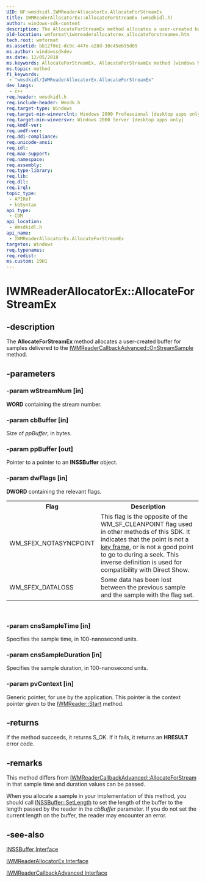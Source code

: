 ```yaml
---
UID: NF:wmsdkidl.IWMReaderAllocatorEx.AllocateForStreamEx
title: IWMReaderAllocatorEx::AllocateForStreamEx (wmsdkidl.h)
author: windows-sdk-content
description: The AllocateForStreamEx method allocates a user-created buffer for samples delivered to the IWMReaderCallbackAdvanced::OnStreamSample method.
old-location: wmformat\iwmreaderallocatorex_allocateforstreamex.htm
tech.root: wmformat
ms.assetid: bb12f0e1-dc9c-447e-a28d-30c45eb95d09
ms.author: windowssdkdev
ms.date: 12/05/2018
ms.keywords: AllocateForStreamEx, AllocateForStreamEx method [windows Media Format], AllocateForStreamEx method [windows Media Format],IWMReaderAllocatorEx interface, IWMReaderAllocatorEx interface [windows Media Format],AllocateForStreamEx method, IWMReaderAllocatorEx.AllocateForStreamEx, IWMReaderAllocatorEx::AllocateForStreamEx, IWMReaderAllocatorExAllocateForStreamEx, wmformat.iwmreaderallocatorex_allocateforstreamex, wmsdkidl/IWMReaderAllocatorEx::AllocateForStreamEx
ms.topic: method
f1_keywords: 
 - "wmsdkidl/IWMReaderAllocatorEx.AllocateForStreamEx"
dev_langs:
 - c++
req.header: wmsdkidl.h
req.include-header: Wmsdk.h
req.target-type: Windows
req.target-min-winverclnt: Windows 2000 Professional [desktop apps only],Windows Media Format 7 SDK, or later versions of the SDK
req.target-min-winversvr: Windows 2000 Server [desktop apps only]
req.kmdf-ver: 
req.umdf-ver: 
req.ddi-compliance: 
req.unicode-ansi: 
req.idl: 
req.max-support: 
req.namespace: 
req.assembly: 
req.type-library: 
req.lib: 
req.dll: 
req.irql: 
topic_type:
 - APIRef
 - kbSyntax
api_type:
 - COM
api_location:
 - Wmsdkidl.h
api_name:
 - IWMReaderAllocatorEx.AllocateForStreamEx
targetos: Windows
req.typenames: 
req.redist: 
ms.custom: 19H1
---
```


# IWMReaderAllocatorEx::AllocateForStreamEx


## -description



The <b>AllocateForStreamEx</b> method allocates a user-created buffer for samples delivered to the <a href="https://docs.microsoft.com/windows/desktop/api/wmsdkidl/nf-wmsdkidl-iwmreadercallbackadvanced-onstreamsample">IWMReaderCallbackAdvanced::OnStreamSample</a> method.




## -parameters




### -param wStreamNum [in]

<b>WORD</b> containing the stream number.


### -param cbBuffer [in]

Size of <i>ppBuffer</i>, in bytes.


### -param ppBuffer [out]

Pointer to a pointer to an <b>INSSBuffer</b> object.


### -param dwFlags [in]

<b>DWORD</b> containing the relevant flags.

<table>
<tr>
<th>Flag
                </th>
<th>Description
                </th>
</tr>
<tr>
<td>WM_SFEX_NOTASYNCPOINT</td>
<td>This flag is the opposite of the WM_SF_CLEANPOINT flag used in other methods of this SDK. It indicates that the point is not a <a href="https://docs.microsoft.com/windows/desktop/wmformat/wmformat-glossary">key frame</a>, or is not a good point to go to during a seek. This inverse definition is used for compatibility with Direct Show.</td>
</tr>
<tr>
<td>WM_SFEX_DATALOSS</td>
<td>Some data has been lost between the previous sample and the sample with the flag set.</td>
</tr>
</table>
 


### -param cnsSampleTime [in]

Specifies the sample time, in 100-nanosecond units.


### -param cnsSampleDuration [in]

Specifies the sample duration, in 100-nanosecond units.


### -param pvContext [in]

Generic pointer, for use by the application. This pointer is the context pointer given to the <a href="https://docs.microsoft.com/windows/desktop/api/wmsdkidl/nf-wmsdkidl-iwmreader-start">IWMReader::Start</a> method.


## -returns



If the method succeeds, it returns S_OK. If it fails, it returns an <b>HRESULT</b> error code.




## -remarks



This method differs from <a href="https://docs.microsoft.com/windows/desktop/api/wmsdkidl/nf-wmsdkidl-iwmreadercallbackadvanced-allocateforstream">IWMReaderCallbackAdvanced::AllocateForStream</a> in that sample time and duration values can be passed.

When you allocate a sample in your implementation of this method, you should call <a href="https://docs.microsoft.com/windows/desktop/api/wmsbuffer/nf-wmsbuffer-inssbuffer-setlength">INSSBuffer::SetLength</a> to set the length of the buffer to the length passed by the reader in the <i>cbBuffer</i> parameter. If you do not set the current length on the buffer, the reader may encounter an error.




## -see-also




<a href="https://docs.microsoft.com/windows/desktop/api/wmsbuffer/nn-wmsbuffer-inssbuffer">INSSBuffer Interface</a>



<a href="https://docs.microsoft.com/windows/desktop/api/wmsdkidl/nn-wmsdkidl-iwmreaderallocatorex">IWMReaderAllocatorEx Interface</a>



<a href="https://docs.microsoft.com/windows/desktop/api/wmsdkidl/nn-wmsdkidl-iwmreadercallbackadvanced">IWMReaderCallbackAdvanced Interface</a>
 

 


